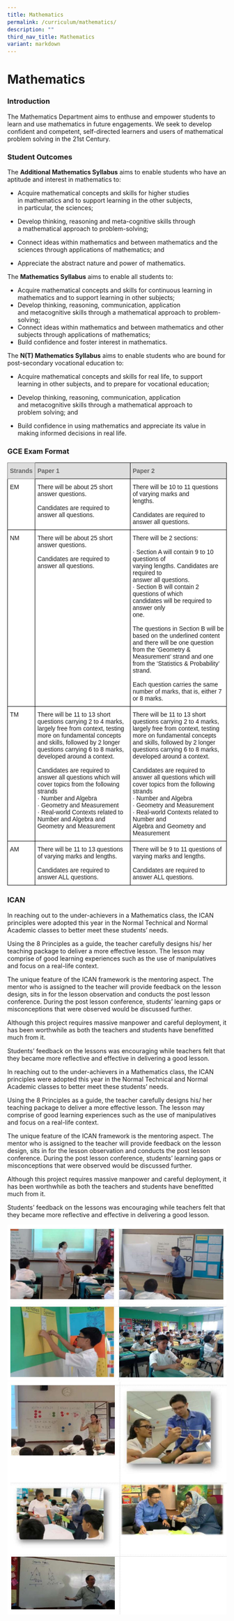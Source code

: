 ```yaml
---
title: Mathematics
permalink: /curriculum/mathematics/
description: ""
third_nav_title: Mathematics
variant: markdown
---
```

Mathematics
===========

### Introduction

The Mathematics Department aims to enthuse and empower students to learn and use mathematics in future engagements. We seek to develop confident and competent, self-directed learners and users of mathematical problem solving in the 21st Century.

### Student Outcomes

The&nbsp;<b>Additional Mathematics Syllabus</b>&nbsp;aims to enable&nbsp;students who have an aptitude and interest in mathematics to:

*   Acquire mathematical concepts and skills for higher studies in&nbsp;mathematics and to support learning in the other subjects, in&nbsp;particular, the sciences;  
    
*   Develop thinking, reasoning and meta-cognitive skills through a&nbsp;mathematical approach to problem-solving;  
    
*   Connect ideas within mathematics and between mathematics&nbsp;and the sciences through applications of mathematics; and  
    
*   Appreciate the abstract nature and power of mathematics.  
    

  

The&nbsp;<b>Mathematics Syllabus</b>&nbsp;aims to enable all students&nbsp;to:

*   Acquire mathematical concepts and skills for continuous&nbsp;learning in mathematics and to support learning in other&nbsp;subjects;
*   Develop thinking, reasoning, communication, application and&nbsp;metacognitive skills through a mathematical approach to&nbsp;problem-solving;&nbsp;
*   Connect ideas within mathematics and between mathematics&nbsp;and other subjects through applications of mathematics;&nbsp;
*   Build confidence and foster interest in mathematics.

  

The&nbsp;<b>N(T) Mathematics Syllabus</b>&nbsp;aims to enable students who are bound&nbsp;for post-secondary vocational education&nbsp;to:  

*   Acquire mathematical concepts and&nbsp;skills for real life, to support learning&nbsp;in other subjects, and to prepare for&nbsp;vocational education;&nbsp;
*   Develop thinking, reasoning,&nbsp;communication, application and&nbsp;metacognitive skills through a&nbsp;mathematical approach to problem&nbsp;solving; and&nbsp;  
    
*   Build confidence in using&nbsp;mathematics and appreciate its&nbsp;value in making informed decisions&nbsp;in real life.

### GCE Exam Format

<style type="text/css">
.tg  {border-collapse:collapse;border-spacing:0;}
.tg td{border-color:black;border-style:solid;border-width:1px;font-family:Arial, sans-serif;font-size:14px;
  overflow:hidden;padding:10px 5px;word-break:normal;}
.tg th{border-color:black;border-style:solid;border-width:1px;font-family:Arial, sans-serif;font-size:14px;
  font-weight:normal;overflow:hidden;padding:10px 5px;word-break:normal;}
.tg .tg-e14l{background-color:#DDD;color:#666;font-weight:bold;text-align:left;vertical-align:top}
.tg .tg-ky7k{background-color:#DDD;border-color:inherit;color:#666;font-weight:bold;text-align:left;vertical-align:top}
.tg .tg-ktyi{background-color:#FFF;text-align:left;vertical-align:top}
</style>
<table class="tg">
<thead>
  <tr>
    <th class="tg-ky7k"><span style="color:#666">Strands</span></th>
    <th class="tg-e14l"><span style="color:#666">Paper 1</span></th>
    <th class="tg-e14l"><span style="color:#666">Paper 2</span></th>
  </tr>
</thead>
<tbody>
  <tr>
    <td class="tg-ktyi">EM</td>
    <td class="tg-ktyi">There will be about 25 short answer questions. <br> <br>Candidates are required to answer all questions.</td>
    <td class="tg-ktyi">There will be 10 to 11 questions of varying marks and <br>lengths. <br> <br>Candidates are required to answer all questions.</td>
  </tr>
  <tr>
    <td class="tg-ktyi">NM</td>
    <td class="tg-ktyi">There will be about 25 short answer questions. <br> <br>Candidates are required to answer all questions.</td>
    <td class="tg-ktyi">There will be 2 sections: <br> <br>·  Section A will contain 9 to 10 questions of <br>    varying lengths. Candidates are required to <br>    answer all questions.<br>·  Section B will contain 2 questions of which <br>    candidates will be required to answer only <br>    one.<br> <br>The questions in Section B will be based on the underlined content and there will be one question from the ‘Geometry &amp; Measurement’ strand and one from the ‘Statistics &amp; Probability’ strand. <br> <br>Each question carries the same number of marks, that is, either 7 or 8 marks.</td>
  </tr>
  <tr>
    <td class="tg-ktyi">TM</td>
    <td class="tg-ktyi">There will be 11 to 13 short questions carrying 2 to 4 marks, largely free from context, testing more on fundamental concepts and skills, followed by 2 longer questions carrying 6 to 8 marks, developed around a context. <br> <br>Candidates are required to answer all questions which will cover topics from the following strands<br>·         Number and Algebra<br>·         Geometry and Measurement<br>·         Real-world Contexts related to Number and Algebra and Geometry and Measurement</td>
    <td class="tg-ktyi">There will be 11 to 13 short questions carrying 2 to 4 marks, largely free from context, testing more on fundamental concepts and skills, followed by 2 longer questions carrying 6 to 8 marks, developed around a context. <br> <br>Candidates are required to answer all questions which will cover topics from the following strands<br>·  Number and Algebra<br>·  Geometry and Measurement<br>·  Real-world Contexts related to Number and <br>    Algebra and Geometry and Measurement</td>
  </tr>
  <tr>
    <td class="tg-ktyi">AM</td>
    <td class="tg-ktyi">There will be 11 to 13 questions of varying marks and lengths. <br> <br>Candidates are required to answer ALL questions.</td>
    <td class="tg-ktyi">There will be 9 to 11 questions of varying marks and lengths. <br> <br>Candidates are required to answer ALL questions.</td>
  </tr>
</tbody>
</table>

### ICAN

In reaching out to the under-achievers in a Mathematics class, the ICAN principles were adopted this year in the Normal Technical and Normal Academic classes to better meet these students’ needs.

Using the 8 Principles as a guide, the teacher carefully designs his/ her teaching package to deliver a more effective lesson. The lesson may comprise of good learning experiences such as the use of manipulatives and focus on a real-life context.&nbsp;

The unique feature of the ICAN framework is the mentoring aspect. The mentor who is assigned to the teacher will provide feedback on the lesson design, sits in for the lesson observation and conducts the post lesson conference. During the post lesson conference, students’ learning gaps or misconceptions that were observed would be discussed further.&nbsp;

Although this project requires massive manpower and careful deployment, it has been worthwhile as both the teachers and students have benefitted much from it.&nbsp;

Students’ feedback on the lessons was encouraging while teachers felt that they became more reflective and effective in delivering a good lesson.&nbsp;

In reaching out to the under-achievers in a Mathematics class, the ICAN principles were adopted this year in the Normal Technical and Normal Academic classes to better meet these students’ needs.


Using the 8 Principles as a guide, the teacher carefully designs his/ her teaching package to deliver a more effective lesson. The lesson may comprise of good learning experiences such as the use of manipulatives and focus on a real-life context.&nbsp;

The unique feature of the ICAN framework is the mentoring aspect. The mentor who is assigned to the teacher will provide feedback on the lesson design, sits in for the lesson observation and conducts the post lesson conference. During the post lesson conference, students’ learning gaps or misconceptions that were observed would be discussed further.&nbsp;

Although this project requires massive manpower and careful deployment, it has been worthwhile as both the teachers and students have benefitted much from it.&nbsp;

Students’ feedback on the lessons was encouraging while teachers felt that they became more reflective and effective in delivering a good lesson.

![](/images/Curriculum/Mathematics/Maths%201.jpg)![](/images/Curriculum/Mathematics/Math%202.jpg)